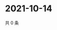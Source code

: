 # 2021-10-14

共 0 条

<!-- BEGIN WEIBO -->
<!-- 最后更新时间 Thu Oct 14 2021 22:10:24 GMT+0800 (China Standard Time) -->

<!-- END WEIBO -->
